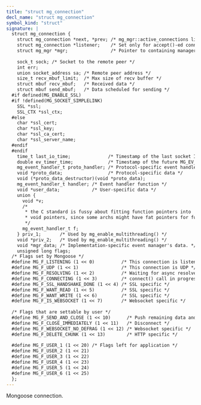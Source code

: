 ```yaml
---
title: "struct mg_connection"
decl_name: "struct mg_connection"
symbol_kind: "struct"
signature: |
  struct mg_connection {
    struct mg_connection *next, *prev; /* mg_mgr::active_connections linkage */
    struct mg_connection *listener;    /* Set only for accept()-ed connections */
    struct mg_mgr *mgr;                /* Pointer to containing manager */
  
    sock_t sock; /* Socket to the remote peer */
    int err;
    union socket_address sa; /* Remote peer address */
    size_t recv_mbuf_limit;  /* Max size of recv buffer */
    struct mbuf recv_mbuf;   /* Received data */
    struct mbuf send_mbuf;   /* Data scheduled for sending */
  #if defined(MG_ENABLE_SSL)
  #if !defined(MG_SOCKET_SIMPLELINK)
    SSL *ssl;
    SSL_CTX *ssl_ctx;
  #else
    char *ssl_cert;
    char *ssl_key;
    char *ssl_ca_cert;
    char *ssl_server_name;
  #endif
  #endif
    time_t last_io_time;              /* Timestamp of the last socket IO */
    double ev_timer_time;             /* Timestamp of the future MG_EV_TIMER */
    mg_event_handler_t proto_handler; /* Protocol-specific event handler */
    void *proto_data;                 /* Protocol-specific data */
    void (*proto_data_destructor)(void *proto_data);
    mg_event_handler_t handler; /* Event handler function */
    void *user_data;            /* User-specific data */
    union {
      void *v;
      /*
       * the C standard is fussy about fitting function pointers into
       * void pointers, since some archs might have fat pointers for functions.
       */
      mg_event_handler_t f;
    } priv_1;       /* Used by mg_enable_multithreading() */
    void *priv_2;   /* Used by mg_enable_multithreading() */
    void *mgr_data; /* Implementation-specific event manager's data. */
    unsigned long flags;
  /* Flags set by Mongoose */
  #define MG_F_LISTENING (1 << 0)          /* This connection is listening */
  #define MG_F_UDP (1 << 1)                /* This connection is UDP */
  #define MG_F_RESOLVING (1 << 2)          /* Waiting for async resolver */
  #define MG_F_CONNECTING (1 << 3)         /* connect() call in progress */
  #define MG_F_SSL_HANDSHAKE_DONE (1 << 4) /* SSL specific */
  #define MG_F_WANT_READ (1 << 5)          /* SSL specific */
  #define MG_F_WANT_WRITE (1 << 6)         /* SSL specific */
  #define MG_F_IS_WEBSOCKET (1 << 7)       /* Websocket specific */
  
  /* Flags that are settable by user */
  #define MG_F_SEND_AND_CLOSE (1 << 10)      /* Push remaining data and close  */
  #define MG_F_CLOSE_IMMEDIATELY (1 << 11)   /* Disconnect */
  #define MG_F_WEBSOCKET_NO_DEFRAG (1 << 12) /* Websocket specific */
  #define MG_F_DELETE_CHUNK (1 << 13)        /* HTTP specific */
  
  #define MG_F_USER_1 (1 << 20) /* Flags left for application */
  #define MG_F_USER_2 (1 << 21)
  #define MG_F_USER_3 (1 << 22)
  #define MG_F_USER_4 (1 << 23)
  #define MG_F_USER_5 (1 << 24)
  #define MG_F_USER_6 (1 << 25)
  };
---
```


Mongoose connection. 


